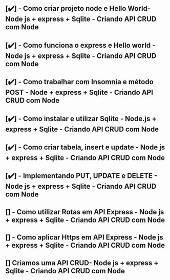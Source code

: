 ## [✔️] - Como criar projeto node e Hello World- Node js + express + Sqlite - Criando API CRUD com Node
    

## [✔️] - Como funciona o express e Hello world - Node js + express + Sqlite - Criando API CRUD com Node
 
 
## [✔️] - Como trabalhar com Insomnia e método POST - Node + express + Sqlite - Criando API CRUD com Node
 
 
## [✔️] - Como instalar e utilizar Sqlite - Node.js + express + Sqlite - Criando API CRUD com Node
 
 
## [✔️] - Como criar tabela, insert e update - Node js + express + Sqlite - Criando API CRUD com Node
 
 
## [✔️] - Implementando PUT, UPDATE e DELETE - Node js + express + Sqlite - Criando API CRUD com Node
 
 
## [] - Como utilizar Rotas em API Express - Node js + express + Sqlite - Criando API CRUD com Node
 
 
## [] - Como aplicar Https em API Express - Node js + express + Sqlite - Criando API CRUD com Node


## [] Criamos uma API CRUD- Node js + express + Sqlite - Criando API CRUD com Node 